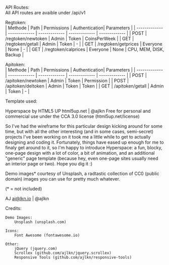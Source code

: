 API Routes:  
All API routes are avaible under /api/v1  
  
Regtoken:  
| Methode | Path  | Permissions | Authentication| Parameters |
| ------------- | ------------- | ------------- | ------------- | ------------- |
| POST | /regtoken/newtoken  | Admin  | Token | CoinsPerWeek |
| GET | /regtoken/getall  | Admin  | Token | - |
| GET | /regtoken/getprices | Everyone | None | - |
| GET | /regtoken/calprices | Everyone | None | CPU, MEM, DISK, Backup |

Apitoken:  
| Methode | Path  | Permissions | Authentication| Parameters |
| ------------- | ------------- | ------------- | ------------- | ------------- |
| POST | /apitoken/newtoken  | Admin  | Token | Permission |
| POST | /apitoken/deltoken  | Admin  | Token | Token |
| GET | /apitoken/getall  | Admin  | Token | - |


Template used:  
  
Hyperspace by HTML5 UP
html5up.net | @ajlkn
Free for personal and commercial use under the CCA 3.0 license (html5up.net/license)


So I've had the wireframe for this particular design kicking around for some time, but with all
the other interesting (and in some cases, semi-secret) projects I've been working on it took me
a little while to get to actually designing and coding it. Fortunately, things have eased up
enough for me to finaly get around to it, so I'm happy to introduce Hyperspace: a fun, blocky,
one-page design with a lot of color, a bit of animation, and an additional "generic" page template
(because hey, even one-page sites usually need an interior page or two). Hope you dig it :)

Demo images* courtesy of Unsplash, a radtastic collection of CC0 (public domain) images
you can use for pretty much whatever.

(* = not included)

AJ
aj@lkn.io | @ajlkn


Credits:

	Demo Images:
		Unsplash (unsplash.com)

	Icons:
		Font Awesome (fontawesome.io)

	Other:
		jQuery (jquery.com)
		Scrollex (github.com/ajlkn/jquery.scrollex)
		Responsive Tools (github.com/ajlkn/responsive-tools)